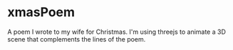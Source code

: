 # xmasPoem

A poem I wrote to my wife for Christmas. I'm using threejs to animate a 3D scene that complements the lines of the poem.
